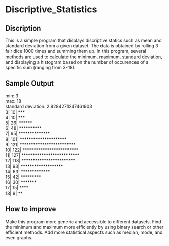 # Discriptive_Statistics


## Discription 

This is a simple program that displays discriptive statics such as mean and standard deviation from a given dataset. The data is obtained by rolling 3 fair dice 1000 times and summing them up. In this program, several methods are used to calculate the minimum, maximum, standard deviation, and displaying a histogram based on the number of occurences of a specific sum (ranging from 3-18).

## Sample Output  
min: 3  
max: 18  
standard deviation: 2.8284271247461903  
3| 	10| 	***  
4| 	10| 	***  
5| 	26| 	******  
6| 	48| 	**********  
7| 	65| 	**************  
8| 	101| 	*********************  
9| 	121| 	*************************  
10| 	122| 	*************************  
11| 	127| 	**************************  
12| 	118| 	************************  
13| 	93| 	*******************  
14| 	63| 	*************  
15| 	42| 	*********  
16| 	30| 	*******  
17| 	15| 	****  
18| 	 9| 	**  


## How to improve 

Make this program more generic and accessible to different datasets. Find the minimum and maximum more efficiently by using binary search or other efficient methods. Add more statistical aspects such as median, mode, and even graphs.
